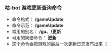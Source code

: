 ### 咕-bot 游戏更新查询命令
- 命令格式： **/gameUpdate**
- 命令示范： **/gameUpdate**
- 常用的别名： **/gu、/更新**
- 可用的简便命令： **更新**
- 这个命令会把游戏的最后一次更新日志发布出来（